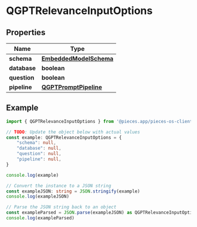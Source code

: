 
# QGPTRelevanceInputOptions


## Properties

Name | Type
------------ | -------------
**schema** | [**EmbeddedModelSchema**](EmbeddedModelSchema)
**database** | **boolean**
**question** | **boolean**
**pipeline** | [**QGPTPromptPipeline**](QGPTPromptPipeline)

## Example

```typescript
import { QGPTRelevanceInputOptions } from '@pieces.app/pieces-os-client'

// TODO: Update the object below with actual values
const example: QGPTRelevanceInputOptions = {
    "schema": null,
    "database": null,
    "question": null,
    "pipeline": null,
}

console.log(example)

// Convert the instance to a JSON string
const exampleJSON: string = JSON.stringify(example)
console.log(exampleJSON)

// Parse the JSON string back to an object
const exampleParsed = JSON.parse(exampleJSON) as QGPTRelevanceInputOptions
console.log(exampleParsed)
```


